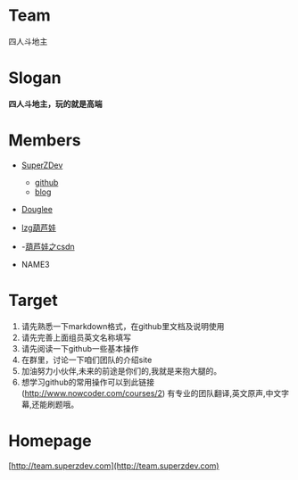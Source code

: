 # Team
四人斗地主

# Slogan
**四人斗地主，玩的就是高端**

# Members

- [SuperZDev](https://github.com/SuperZDev)

	- [github](https://github.com/SuperZDev)
	- [blog](http://superzdev.com)
	
- [Douglee](https://github.com/DougLee)
- [lzg葫芦娃](https://github.com/lzghuluwa)
- 
     -[葫芦娃之csdn](http://blog.csdn.net/u010533180) 	
- NAME3

# Target

1. 请先熟悉一下markdown格式，在github里文档及说明使用
2. 请先完善上面组员英文名称填写
3. 请先阅读一下github一些基本操作
4. 在群里，讨论一下咱们团队的介绍site
5. 加油努力小伙伴,未来的前途是你们的,我就是来抱大腿的。
6. 想学习github的常用操作可以到此链接(http://www.nowcoder.com/courses/2) 有专业的团队翻译,英文原声,中文字幕,还能刷题哦。

# Homepage
[http://team.superzdev.com](http://team.superzdev.com)
